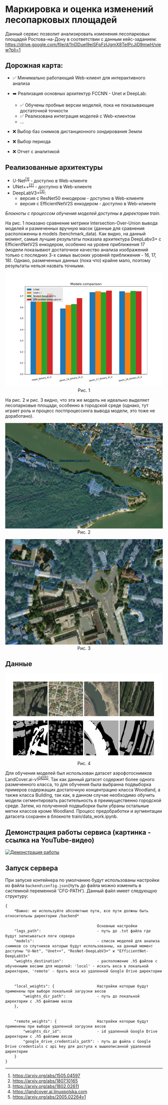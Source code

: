 # Маркировка и оценка изменений лесопарковых площадей

Данный сервис позволит анализировать изменения лесопарковых площадей Ростова-на-Дону в соответствии с данным кейс-заданием:
https://drive.google.com/file/d/1nDDueI9eiSFpFzIJgmX8TeIPcJiD9mwH/view?pli=1


## Дорожная карта:

  - :white_check_mark: Минимально работающий Web-клиент для интерактивного анализа

  - :arrow_right: Реализация основных архитектур FCCNN - Unet и DeepLab:
      - :white_check_mark: Обучены пробные версии моделей, пока не показывающие достаточной точности
      - :white_check_mark: Реализована интеграция моделей с Web-клиентом
      - ...
  
  - :x: Выбор баз снимков дистанционного зондирования Земли
  
  - :x: Выбор периода
  
  - :x: Отчет с аналитикой

## Реализованные архитектуры
- U-Net<sup>[[1]](https://arxiv.org/abs/1505.04597)</sup> - доступно в Web-клиенте
- UNet++<sup>[[2]](https://arxiv.org/abs/1807.10165)</sup> - доступно в Web-клиенте
- DeepLabV3+<sup>[[3]](https://arxiv.org/abs/1802.02611)</sup>:
  - версия с ResNet50 енкодером - доступно в Web-клиенте
  - версия с EfficientNetV2S енкодером - доступно в Web-клиенте
 
*Блокноты с процессом обучения моделей доступны в директории train.*
 
На рис. 1 показано сравнение метрики Intersection-Over-Union вывода моделей и размеченных вручную масок (данные для сравнения расположенны в models
/benchmark_data). Как видно, на данный момент, самые лучшие результаты показала архитектура DeepLabv3+ с EfficientNetV2S енкодером, особенно на уровне приближения 17 (модели показывают достаточное качество анализа изображений только с последних 3-х самых высоких уровней приближения - 16, 17, 18). Однако, размеченных данных (пока что) крайне мало, поэтому результаты нельзя назвать точными.

<p align="center"><img src="https://github.com/mikhail-moro/res/blob/main/iou.png"><br>Рис. 1</p>

На рис. 2 и рис. 3 видно, что эта же модель не идеально выделяет лесопарковые площади, особенно в городской среде (однако, тут играет роль и процесс постпроцессинга вывода модели, это тоже не доработано).

<p align="center"><img src="https://github.com/mikhail-moro/res/blob/main/sample_1.png"><br>Рис. 2</p>
<p align="center"><img src="https://github.com/mikhail-moro/res/blob/main/sample_2.png"><br>Рис. 3</p>

## Данные

<p align="center"><img src="https://github.com/mikhail-moro/res/blob/main/landcover_ai.png"><br>Рис. 4</p>

Для обучения моделей был использован датасет аэрофотоснимков LandCover.ai-v1<sup>[[4]](https://landcover.ai.linuxpolska.com)[[5]](https://arxiv.org/abs/2005.02264v1)</sup>. Так как данный датасет содержит более одного размеченного класса, то для обучения была выбранна подвыборка примеров содержащих достаточную концентрацию класса Woodland, а также класса Building, так как, в данном случае необходимо обучить модели сегментировать растительность в преимущественно городской среде. Затем, из полученной подвыборки были убраны остальные метки классов кроме Woodland. Процесс предобработки и аугментации датасета сохранен в блокноте train/data_work.ipynb.

## Демонстрация работы сервиса (картинка - ссылка на YouTube-видео)
[![Демонстрация работы](https://img.youtube.com/vi/okUjgAhp0fM/maxresdefault.jpg)](https://www.youtube.com/watch?v=okUjgAhp0fM)

## Запуск сервера
При запуске контейнера по умолчанию будут использованы настройки из файла `backend\config.json`(путь до файла можно изменить в системной переменной 'CFG-PATH'). Данный файл имеет следующую структуру:
```
{
    *Важно: не используйте абсолютные пути, все пути должны быть относительны директории /backend*

                                         Основные настройки
    "logs_path":                         - путь до .txt файла где будут записываться логи сервера 
    "models":                            - список моделей для анализа снимков со спутников которые будут использованны, на данный момент доступны "U-Net", "Unet++", "ResNet-DeepLabV3+" и "EfficientNet-DeepLabV3+"
    "weights_destination":               - расположение .h5 файлов с обученными весами для моделей: 'local' - искать веса в локальной директории, 'remote' - брать веса из удаленной Google Drive директории


    "local_weights": {                   Настройки которые будут применены при выборе локальной загрузки весов
        "weights_dir_path":              - путь до локальной директории с .h5 файлами весов
    },


    "remote_weights": {                  Настройки которые будут применены при выборе удаленной загрузки весов
        "weights_dir_id":                - id удаленной Google Drive директории с .h5 файлами весов
        "google_drive_credentials_path": - путь до файла с Google Drive credentials с api key для доступа к вышеописанной удаленной директории
    }
}
```

----

1. https://arxiv.org/abs/1505.04597
2. https://arxiv.org/abs/1807.10165
3. https://arxiv.org/abs/1802.02611
4. https://landcover.ai.linuxpolska.com
5. https://arxiv.org/abs/2005.02264v1
